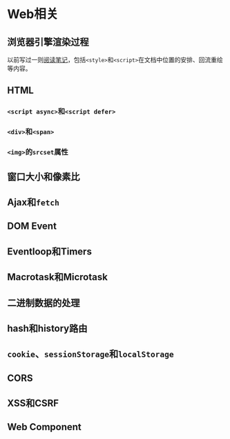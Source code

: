 # Web相关

## 浏览器引擎渲染过程

以前写过一则[阅读笔记](https://www.everseenflash.com/CS/Frontend/Browser%20Engine.md)，包括`<style>`和`<script>`在文档中位置的安排、回流重绘等内容。

## HTML

### `<script async>`和`<script defer>`

### `<div>`和`<span>`

### `<img>`的`srcset`属性

## 窗口大小和像素比

## Ajax和`fetch`

## DOM Event

## Eventloop和Timers

## Macrotask和Microtask

## 二进制数据的处理

## hash和history路由

## `cookie`、`sessionStorage`和`localStorage`

## CORS

## XSS和CSRF

## Web Component


